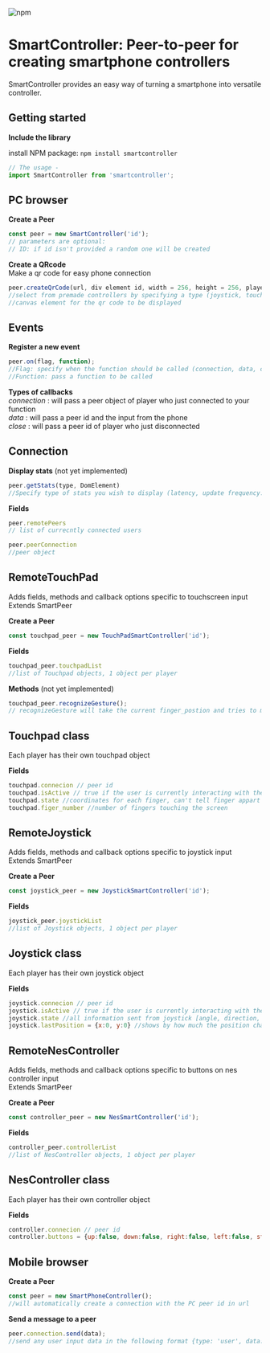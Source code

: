 ![npm](https://img.shields.io/npm/v/smartcontroller)

# SmartController: Peer-to-peer for creating smartphone controllers #

SmartController provides an easy way of turning a smartphone into versatile controller.


## Getting started 

**Include the library**

  install NPM package:
        `npm install smartcontroller`
        
  ```js
  // The usage -
  import SmartController from 'smartcontroller';
  ```

## PC browser

**Create a Peer** 
```javascript
const peer = new SmartController('id'); 
// parameters are optional:
// ID: if id isn't provided a random one will be created
```


**Create a QRcode** \
Make a qr code for easy phone connection
```javascript
peer.createQrCode(url, div element id, width = 256, height = 256, playerID = null);
//select from premade controllers by specifying a type (joystick, touchscreen, nes controller) or provide a url for your own controller
//canvas element for the qr code to be displayed
```

## Events

**Register a new event**

```javascript
peer.on(flag, function);
//Flag: specify when the function should be called (connection, data, close)
//Function: pass a function to be called
```

**Types of callbacks** \
*connection* : will pass a peer object of player who just connected to your function \
*data* : will pass a peer id and the input from the phone \
*close* : will pass a peer id of player who just disconnected 

## Connection 

**Display stats** 
(not yet implemented)
```javascript
peer.getStats(type, DomElement)
//Specify type of stats you wish to display (latency, update frequency...) and an html element to display them
```

**Fields**
```javascript
peer.remotePeers
// list of currecntly connected users

peer.peerConnection 
//peer object
```




## RemoteTouchPad
Adds fields, methods and callback options specific to touchscreen input \
Extends SmartPeer

**Create a Peer** 
```javascript
const touchpad_peer = new TouchPadSmartController('id'); 
```

**Fields** 
```javascript
touchpad_peer.touchpadList
//list of Touchpad objects, 1 object per player
```

**Methods** 
(not yet implemented)
```javascript
touchpad_peer.recognizeGesture();
// recognizeGesture will take the current finger_postion and tries to match it to one of the available gestures
```

## Touchpad class
Each player has their own touchpad object

**Fields** 
```javascript
touchpad.connecion // peer id
touchpad.isActive // true if the user is currently interacting with the phone screen
touchpad.state //coordinates for each finger, can't tell finger appart coordinates are recorded in order of tapping the screen
touchpad.figer_number //number of fingers touching the screen
```






## RemoteJoystick
Adds fields, methods and callback options specific to joystick input \
Extends SmartPeer

**Create a Peer** 
```javascript
const joystick_peer = new JoystickSmartController('id'); 
```

**Fields** 
```javascript
joystick_peer.joystickList 
//list of Joystick objects, 1 object per player
```

## Joystick class
Each player has their own joystick object

**Fields** 
```javascript
joystick.connecion // peer id
joystick.isActive // true if the user is currently interacting with the phone screen
joystick.state //all information sent from joystick [angle, direction, distance, position coordinates]
joystick.lastPosition = {x:0, y:0} //shows by how much the position changed 
```



## RemoteNesController
Adds fields, methods and callback options specific to buttons on nes controller input \
Extends SmartPeer

**Create a Peer** 
```javascript
const controller_peer = new NesSmartController('id'); 
```

**Fields** 
```javascript
controller_peer.controllerList 
//list of NesController objects, 1 object per player
```

## NesController class
Each player has their own controller object

**Fields** 
```javascript
controller.connecion // peer id
controller.buttons = {up:false, down:false, right:false, left:false, start:false, select:false, a:false, b:false}; //dictionary of buttons, true if currently pressed
```





## Mobile browser

**Create a Peer** 
```javascript
const peer = new SmartPhoneController(); 
//will automatically create a connection with the PC peer id in url
```

**Send a message to a peer**
```javascript
peer.connection.send(data);
//send any user input data in the following format {type: 'user', data: data} to be recognized by the PC browser
```

